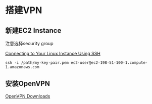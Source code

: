 # 搭建VPN
## 新建EC2 Instance
注意选择security group

[Connecting to Your Linux Instance Using SSH](http://docs.aws.amazon.com/AWSEC2/latest/UserGuide/AccessingInstancesLinux.html)

```
ssh -i /path/my-key-pair.pem ec2-user@ec2-198-51-100-1.compute-1.amazonaws.com
```

## 安装OpenVPN
[OpenVPN Downloads](https://openvpn.net/index.php/open-source/downloads.html)
